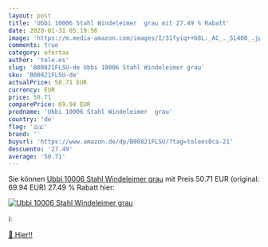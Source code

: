 ```yaml
---
layout: post
title: 'Ubbi 10006 Stahl Windeleimer  grau mit 27.49 % Rabatt'
date: 2020-01-31 05:19:56
image: 'https://m.media-amazon.com/images/I/31fyiq++b8L._AC_._SL400_.jpg'
comments: true
category: ofertas
author: 'tole.es'
slug: 'B00821FLSU-de Ubbi 10006 Stahl Windeleimer grau'
sku: 'B00821FLSU-de'
actualPrice: 50.71 EUR
currency: EUR
price: 50.71
comparePrice: 69.94 EUR
prodname: 'Ubbi 10006 Stahl Windeleimer  grau'
country: 'de'
flag: '🇩🇪'
brand: ''
buyurl: 'https://www.amazon.de/dp/B00821FLSU/?tag=tolees0ca-21'
descuento: '27.49'
average: '50.71'
---
```


Sie können [Ubbi 10006 Stahl Windeleimer  grau](https://www.amazon.de/dp/B00821FLSU/?tag=tolees0ca-21) mit Preis 50.71 EUR (original: 69.94 EUR) 27.49 % Rabatt hier:

[![Ubbi 10006 Stahl Windeleimer  grau](https://m.media-amazon.com/images/I/31fyiq++b8L._AC_._SL400_.jpg)](https://www.amazon.de/dp/B00821FLSU/?tag=tolees0ca-21)

ℹ️:


[🛒 Hier!!](https://www.amazon.de/dp/B00821FLSU/?tag=tolees0ca-21)
